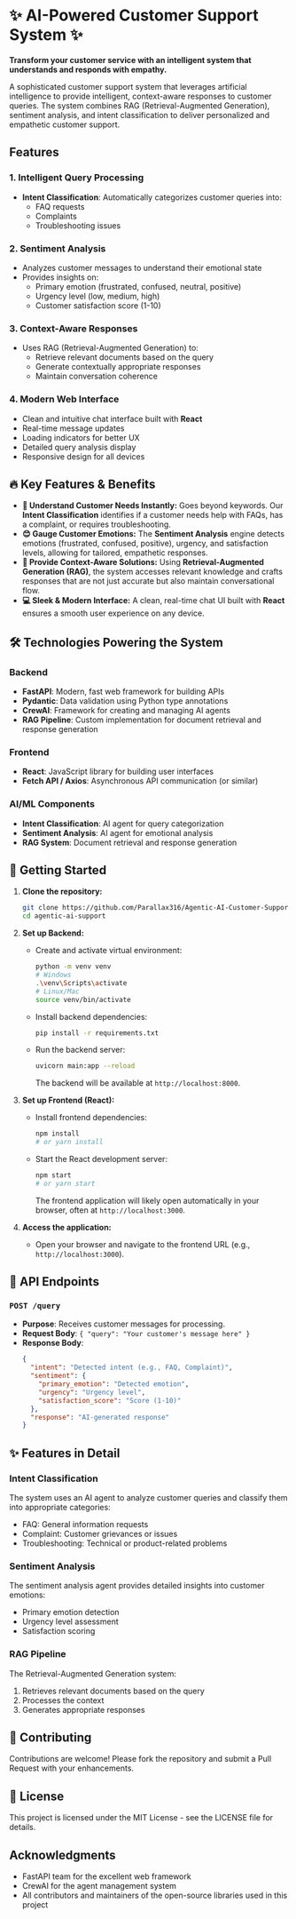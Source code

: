 # ✨ AI-Powered Customer Support System ✨

<!-- Optional: Add a project logo or banner image here -->
<!-- ![Project Banner](link_to_your_banner.png) -->

**Transform your customer service with an intelligent system that understands and responds with empathy.**

A sophisticated customer support system that leverages artificial intelligence to provide intelligent, 
context-aware responses to customer queries. The system combines RAG (Retrieval-Augmented Generation), 
sentiment analysis, and intent classification to deliver personalized and empathetic customer support.
<!-- Optional: Add a GIF or screenshot of the application interface here -->
<!-- ![Demo GIF](link_to_your_demo.gif) -->

## Features

### 1. Intelligent Query Processing
- **Intent Classification**: Automatically categorizes customer queries into:
  - FAQ requests
  - Complaints
  - Troubleshooting issues

### 2. Sentiment Analysis
- Analyzes customer messages to understand their emotional state
- Provides insights on:
  - Primary emotion (frustrated, confused, neutral, positive)
  - Urgency level (low, medium, high)
  - Customer satisfaction score (1-10)

### 3. Context-Aware Responses
- Uses RAG (Retrieval-Augmented Generation) to:
  - Retrieve relevant documents based on the query
  - Generate contextually appropriate responses
  - Maintain conversation coherence

### 4. Modern Web Interface
- Clean and intuitive chat interface built with **React**
- Real-time message updates
- Loading indicators for better UX
- Detailed query analysis display
- Responsive design for all devices

## 🔥 Key Features & Benefits

- **🚀 Understand Customer Needs Instantly:** Goes beyond keywords. Our **Intent Classification** identifies if a customer needs help with FAQs, has a complaint, or requires troubleshooting.
- **😊 Gauge Customer Emotions:** The **Sentiment Analysis** engine detects emotions (frustrated, confused, positive), urgency, and satisfaction levels, allowing for tailored, empathetic responses.
- **🧠 Provide Context-Aware Solutions:** Using **Retrieval-Augmented Generation (RAG)**, the system accesses relevant knowledge and crafts responses that are not just accurate but also maintain conversational flow.
- **💻 Sleek & Modern Interface:** A clean, real-time chat UI built with **React** ensures a smooth user experience on any device.

## 🛠️ Technologies Powering the System

### Backend
- **FastAPI**: Modern, fast web framework for building APIs
- **Pydantic**: Data validation using Python type annotations
- **CrewAI**: Framework for creating and managing AI agents
- **RAG Pipeline**: Custom implementation for document retrieval and response generation

### Frontend
- **React**: JavaScript library for building user interfaces
- **Fetch API / Axios**: Asynchronous API communication (or similar)

### AI/ML Components
- **Intent Classification**: AI agent for query categorization
- **Sentiment Analysis**: AI agent for emotional analysis
- **RAG System**: Document retrieval and response generation

## 🚀 Getting Started

1.  **Clone the repository:**
    ```bash
    git clone https://github.com/Parallax316/Agentic-AI-Customer-Support.git
    cd agentic-ai-support
    ```

2.  **Set up Backend:**
    - Create and activate virtual environment:
      ```bash
      python -m venv venv
      # Windows
      .\venv\Scripts\activate
      # Linux/Mac
      source venv/bin/activate
      ```
    - Install backend dependencies:
      ```bash
      pip install -r requirements.txt
      ```
    - Run the backend server:
      ```bash
      uvicorn main:app --reload
      ```
      The backend will be available at `http://localhost:8000`.

3.  **Set up Frontend (React):**
    
      
    - Install frontend dependencies:
      ```bash
      npm install 
      # or yarn install
      ```
    - Start the React development server:
      ```bash
      npm start
      # or yarn start
      ```
      The frontend application will likely open automatically in your browser, often at `http://localhost:3000`.

4.  **Access the application:**
    - Open your browser and navigate to the frontend URL (e.g., `http://localhost:3000`).

## 🔌 API Endpoints

### `POST /query`

- **Purpose**: Receives customer messages for processing.
- **Request Body**: `{ "query": "Your customer's message here" }`
- **Response Body**:
  ```json
  {
    "intent": "Detected intent (e.g., FAQ, Complaint)",
    "sentiment": {
      "primary_emotion": "Detected emotion",
      "urgency": "Urgency level",
      "satisfaction_score": "Score (1-10)"
    },
    "response": "AI-generated response"
  }
  ```

## ✨ Features in Detail

### Intent Classification
The system uses an AI agent to analyze customer queries and classify them into appropriate categories:
- FAQ: General information requests
- Complaint: Customer grievances or issues
- Troubleshooting: Technical or product-related problems

### Sentiment Analysis
The sentiment analysis agent provides detailed insights into customer emotions:
- Primary emotion detection
- Urgency level assessment
- Satisfaction scoring

### RAG Pipeline
The Retrieval-Augmented Generation system:
1. Retrieves relevant documents based on the query
2. Processes the context
3. Generates appropriate responses

## 🤝 Contributing

Contributions are welcome! Please fork the repository and submit a Pull Request with your enhancements.

## 📜 License

This project is licensed under the MIT License - see the LICENSE file for details.

## Acknowledgments

- FastAPI team for the excellent web framework
- CrewAI for the agent management system
- All contributors and maintainers of the open-source libraries used in this project